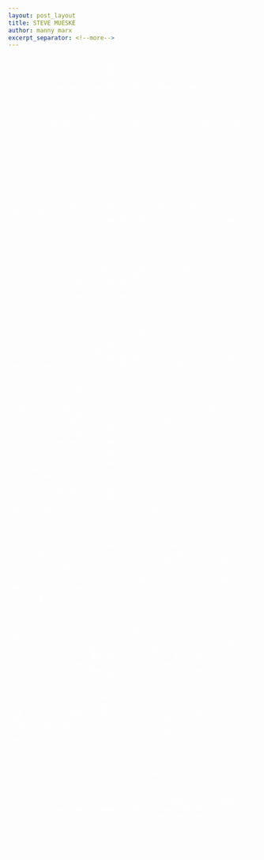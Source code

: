 ```yaml
---
layout: post_layout
title: STEVE MUESKE
author: manny marx
excerpt_separator: <!--more-->
---
```


<div class="container" style="color:#fff">

<meta property="og:image"
    content="https://f1.bcbits.com/img/a0078879631_16.jpg" />

<meta name="description" content="Steve Mueske music review">

	<div class="row">
		<div class="col-lg-8" itemscope itemtype="http://schema.org/MusicGroup">
				<a href="http://mannymarx.com/2015/11/26/SteveMueske.html"><h3 style="color:#ff4b33;">召し上がれ</h3></a>
				

				<p>{% if page.author %} by <span itemprop="author" itemscope itemtype="http://schema.org/Person"><span itemprop="name">{{ page.author }}</span></span>{% endif %}</p>
 
				<hr>

				<p><span class="glyphicon glyphicon-time"></span> Posted on {{ page.date | date: "%b %-d, %Y" }}</p>


				

				<a href="http://mannymarx.com/2015/11/26/SteveMueske.html"><img class="img-responsive" src="https://f1.bcbits.com/img/0003320878_100.png" alt="Steve Mueske"></a>

				<hr>

				 <!-- Post Content -->
				
                <p><a href="https://stevemueske.bandcamp.com/" target="_blank">Steve Mueske's</a> Dyads: <a href="https://stevemueske.bandcamp.com/album/dyad-1" target="_blank">#1</a>, <a href="https://stevemueske.bandcamp.com/album/dyad-2" target="_blank">#2</a>, and <a href="https://stevemueske.bandcamp.com/album/dyad-3" target="_blank">#3</a> are delicious musical morsels made with acuminous detail. Each Dyad is kind of like those <a href="http://tinyurl.com/qfqpcpo" target="_blank"> fancy dishes that come on a big plate with one small piece of food on it</a> but without any of the pretentiousness and much more filling.</p> 
                <img class="img-responsive" src="https://f1.bcbits.com/img/a0078879631_16.jpg" alt="Steve Mueske Dyad #2" height="200px" width="200px" align="right"> <!--more-->
                <p>Seriously though, Steve Mueske takes full advantage of the audio-digital canvas. For example, in the track <a href="https://stevemueske.bandcamp.com/album/dyad-3">"Entropy's Song"</a> every buzz, each rhythmic pop, and all the <a href="http://www.teachmeaudio.com/mixing/techniques/panning/" target="_blank">panning</a> are delicately placed. The composition of each one of his songs display a massive library of well executed ideas. Another unique aspect about Steve Mueske's Dyads is that they are microtonal. In short, they consist of notes/tones which do not conform to typical Western music. I'll do my best to explain, <a href="http://mannymarx.com/img/Typical_Keyboard.jpg" target="_blank">here is a typical keyboard</a> most of us know. Now, if we break these notes / tones in to "steps" they <a href="http://mannymarx.com/img/Semitones.jpg" target="_blank">will look something like this</a>. As you can see each note on the keyboard differs from the two keys on either side to it by a half, typically refereed to as a "half step". <a href="http://mannymarx.com/img/Microtones.jpg" target="_blank">So with that in mind these are what microtones are</a>. If that doesn't make any sense here is a <a href="https://www.youtube.com/watch?v=APtJsaPxNgo">youtube video of a microtonal keyboard</a>.
                For those of you that are well versed in micrtonal music, <br><em>"Entropy's Song is in 26ed3, which is an octave and a half divided into 26"&mdash;Steve Mueske.</em> </p>

                <p>What I enjoy most about Steve Mueske's music are the beats. Typically with music as exploratory and ambient as his Dyads, the music never gets too airy and lost in themselves. Going back to the fancy food analogy, as craftily designed as his dishes are the fact that they are still food is never forgone. I am sure most chefs can make a fancy dish with a big enough plate, as most musicians can make ambient music with a few <a href="https://en.wikipedia.org/wiki/Software_synthesizer" target="_blank">synth plug-ins</a>. The hard part is making it delicious and Steve Mueske accomplishes this with his solid beats and rhythms.</p>

                <p>Due to its level of maturity, I can envision Steve Mueske's music giving life to all kinds of media ranging from film to video games to television. His music has been part of my reading playlist while I have gone through <a itemprop="author" href="http://www.richardkmorgan.com/" target="_blank">Richard K. Morgan's</a> cyberpunk novel <a itemprop="name" href="http://www.richardkmorgan.com/books/altered-carbon/" target="_blank">"Altered Carbon"</a>. So if you are a fan of science fiction, Steve Mueske's music is right up your alley.</p>

                <p> Steve Mueske's creations are a pleasure to listen to and as a creator of music myself I can't help but to feel the need to step my creative game up. When you have the chance head to Steve Mueske's <a href="https://stevemueske.bandcamp.com/" target="_blank">Bandcamp</a> or <a href="https://soundcloud.com/steve-mueske" target="_blank">Soundcloud</a> page and give his Dyads&mdash;as well as his other music&mdash;a listen. You can also see what he is up to on <a href="https://twitter.com/stevemueske" target="_blank">Twitter</a>. 

                <p>Peace</p>
                <p style="text-align:right">mmx</p>
              
                <hr>

                <iframe style="border: 0; width: 300px; height: 400px;" src="https://bandcamp.com/EmbeddedPlayer/album=2719316222/size=large/bgcol=ffffff/linkcol=0687f5/tracklist=false/transparent=true/" seamless><a href="http://stevemueske.bandcamp.com/album/dyad-3">Dyad #3 by Steve Mueske</a></iframe>


        </div>
	</div>
</div>